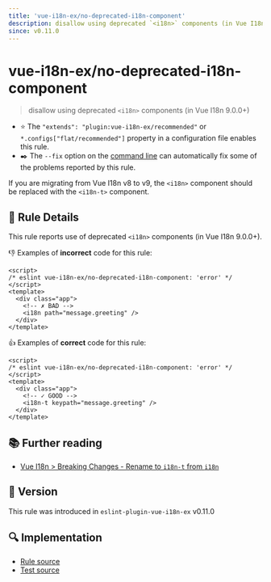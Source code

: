 ```yaml
---
title: 'vue-i18n-ex/no-deprecated-i18n-component'
description: disallow using deprecated `<i18n>` components (in Vue I18n 9.0.0+)
since: v0.11.0
---
```


# vue-i18n-ex/no-deprecated-i18n-component

> disallow using deprecated `<i18n>` components (in Vue I18n 9.0.0+)

- :star: The `"extends": "plugin:vue-i18n-ex/recommended"` or `*.configs["flat/recommended"]` property in a configuration file enables this rule.
- :black_nib:️ The `--fix` option on the [command line](http://eslint.org/docs/user-guide/command-line-interface#fix) can automatically fix some of the problems reported by this rule.

If you are migrating from Vue I18n v8 to v9, the `<i18n>` component should be replaced with the `<i18n-t>` component.

## :book: Rule Details

This rule reports use of deprecated `<i18n>` components (in Vue I18n 9.0.0+).

:-1: Examples of **incorrect** code for this rule:

<eslint-code-block fix>

<!-- eslint-skip -->

```vue
<script>
/* eslint vue-i18n-ex/no-deprecated-i18n-component: 'error' */
</script>
<template>
  <div class="app">
    <!-- ✗ BAD -->
    <i18n path="message.greeting" />
  </div>
</template>
```

</eslint-code-block>

:+1: Examples of **correct** code for this rule:

<eslint-code-block fix>

<!-- eslint-skip -->

```vue
<script>
/* eslint vue-i18n-ex/no-deprecated-i18n-component: 'error' */
</script>
<template>
  <div class="app">
    <!-- ✓ GOOD -->
    <i18n-t keypath="message.greeting" />
  </div>
</template>
```

</eslint-code-block>

## :books: Further reading

- [Vue I18n > Breaking Changes - Rename to `i18n-t` from `i18n`](https://vue-i18n-ex.intlify.dev/guide/migration/breaking.html#rename-to-i18n-tfrom-i18n)

## :rocket: Version

This rule was introduced in `eslint-plugin-vue-i18n-ex` v0.11.0

## :mag: Implementation

- [Rule source](https://github.com/intlify/eslint-plugin-vue-i18n-ex/blob/master/lib/rules/no-deprecated-i18n-component.ts)
- [Test source](https://github.com/intlify/eslint-plugin-vue-i18n-ex/tree/master/tests/lib/rules/no-deprecated-i18n-component.ts)
